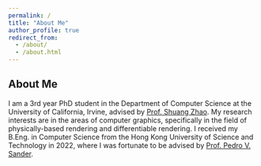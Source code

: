 ```yaml
---
permalink: /
title: "About Me"
author_profile: true
redirect_from: 
  - /about/
  - /about.html
---
```


## About Me
I am a 3rd year PhD student in the Department of Computer Science at the University of California, Irvine, advised by [Prof. Shuang Zhao](https://www.shuangz.com/). My research interests are in the areas of computer graphics, specifically in the field of physically-based rendering and differentiable rendering. I received my B.Eng. in Computer Science from the Hong Kong University of Science and Technology in 2022, where I was fortunate to be advised by [Prof. Pedro V. Sander](https://www.cse.ust.hk/~psander/).
```